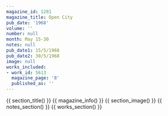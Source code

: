 ```yaml
---
magazine_id: 1281
magazine_title: Open City
pub_date: '1968'
volume: ''
number: null
month: May 15-30
notes: null
pub_date1: 15/5/1968
pub_date2: 30/5/1968
image: null
works_included:
- work_id: 5613
  magazine_page: '8'
  published_as: ''
---
```


{{ section_title() }}
{{ magazine_info() }}
{{ section_image() }}
{{ notes_section() }}
{{ works_section() }}
